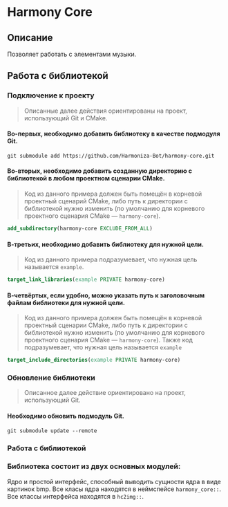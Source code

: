 # Harmony Core

## Описание

Позволяет работать с элементами музыки.

## Работа с библиотекой

### Подключение к проекту

> Описанные далее действия ориентированы на проект, использующий Git и CMake.

#### Во-первых, необходимо добавить библиотеку в качестве подмодуля Git.

```shell
git submodule add https://github.com/Harmoniza-Bot/harmony-core.git
```

#### Во-вторых, необходимо добавить созданную директорию с библиотекой в любом проектном сценарии CMake.

> Код из данного примера должен быть помещён в корневой проектный сценарий CMake, либо путь к директории с библиотекой
> нужно изменить (по умолчанию для корневого проектного сценария CMake — `harmony-core`).

```cmake
add_subdirectory(harmony-core EXCLUDE_FROM_ALL)
```

#### В-третьих, необходимо добавить библиотеку для нужной цели.

> Код из данного примера подразумевает, что нужная цель называется `example`.

```cmake
target_link_libraries(example PRIVATE harmony-core)
```

#### В-четвёртых, если удобно, можно указать путь к заголовочным файлам библиотеки для нужной цели.

> Код из данного примера должен быть помещён в корневой проектный сценарии CMake, либо путь к директории с библиотекой
> нужно изменить (по умолчанию для корневого проектного сценария CMake — `harmony-core`). Также код подразумевает, что
> нужная цель называется `example`

```cmake
target_include_directories(example PRIVATE harmony-core)
```

### Обновление библиотеки

> Описанное далее действие ориентировано на проект, использующий Git.

#### Необходимо обновить подмодуль Git.

```shell
git submodule update --remote
```

### Работа с библиотекой

### Библиотека состоит из двух основных модулей:
Ядро и простой интерфейс, способный выводить сущности ядра в виде картинок bmp.
Все класы ядра находятся в неймспейсе `harmony_core::`. Все классы интерфейса находятся в `hc2img::`.
